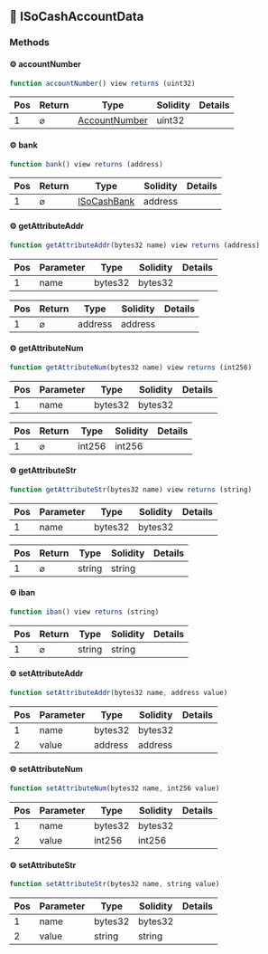 ## 📜 ISoCashAccountData

### Methods

#### ⚙️ __accountNumber__
```js
function accountNumber() view returns (uint32)
```
| Pos | Return | Type | Solidity | Details |
| --- | --- | --- | --- | --- |
|1 | ⌀ | [AccountNumber](./api-t-AccountNumber.md) | uint32 |  |


#### ⚙️ __bank__
```js
function bank() view returns (address)
```
| Pos | Return | Type | Solidity | Details |
| --- | --- | --- | --- | --- |
|1 | ⌀ | [ISoCashBank](./api-t-ISoCashBank.md) | address |  |


#### ⚙️ __getAttributeAddr__
```js
function getAttributeAddr(bytes32 name) view returns (address)
```
| Pos | Parameter | Type | Solidity | Details |
| --- | --- | --- | --- | --- |
|1 | name | bytes32 | bytes32 |  |


| Pos | Return | Type | Solidity | Details |
| --- | --- | --- | --- | --- |
|1 | ⌀ | address | address |  |


#### ⚙️ __getAttributeNum__
```js
function getAttributeNum(bytes32 name) view returns (int256)
```
| Pos | Parameter | Type | Solidity | Details |
| --- | --- | --- | --- | --- |
|1 | name | bytes32 | bytes32 |  |


| Pos | Return | Type | Solidity | Details |
| --- | --- | --- | --- | --- |
|1 | ⌀ | int256 | int256 |  |


#### ⚙️ __getAttributeStr__
```js
function getAttributeStr(bytes32 name) view returns (string)
```
| Pos | Parameter | Type | Solidity | Details |
| --- | --- | --- | --- | --- |
|1 | name | bytes32 | bytes32 |  |


| Pos | Return | Type | Solidity | Details |
| --- | --- | --- | --- | --- |
|1 | ⌀ | string | string |  |


#### ⚙️ __iban__
```js
function iban() view returns (string)
```
| Pos | Return | Type | Solidity | Details |
| --- | --- | --- | --- | --- |
|1 | ⌀ | string | string |  |


#### ⚙️ __setAttributeAddr__
```js
function setAttributeAddr(bytes32 name, address value)
```
| Pos | Parameter | Type | Solidity | Details |
| --- | --- | --- | --- | --- |
|1 | name | bytes32 | bytes32 |  |
|2 | value | address | address |  |


#### ⚙️ __setAttributeNum__
```js
function setAttributeNum(bytes32 name, int256 value)
```
| Pos | Parameter | Type | Solidity | Details |
| --- | --- | --- | --- | --- |
|1 | name | bytes32 | bytes32 |  |
|2 | value | int256 | int256 |  |


#### ⚙️ __setAttributeStr__
```js
function setAttributeStr(bytes32 name, string value)
```
| Pos | Parameter | Type | Solidity | Details |
| --- | --- | --- | --- | --- |
|1 | name | bytes32 | bytes32 |  |
|2 | value | string | string |  |


